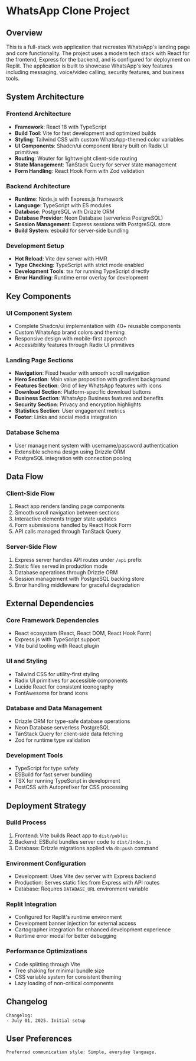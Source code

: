 # WhatsApp Clone Project

## Overview

This is a full-stack web application that recreates WhatsApp's landing page and core functionality. The project uses a modern tech stack with React for the frontend, Express for the backend, and is configured for deployment on Replit. The application is built to showcase WhatsApp's key features including messaging, voice/video calling, security features, and business tools.

## System Architecture

### Frontend Architecture
- **Framework**: React 18 with TypeScript
- **Build Tool**: Vite for fast development and optimized builds
- **Styling**: Tailwind CSS with custom WhatsApp-themed color variables
- **UI Components**: Shadcn/ui component library built on Radix UI primitives
- **Routing**: Wouter for lightweight client-side routing
- **State Management**: TanStack Query for server state management
- **Form Handling**: React Hook Form with Zod validation

### Backend Architecture
- **Runtime**: Node.js with Express.js framework
- **Language**: TypeScript with ES modules
- **Database**: PostgreSQL with Drizzle ORM
- **Database Provider**: Neon Database (serverless PostgreSQL)
- **Session Management**: Express sessions with PostgreSQL store
- **Build System**: esbuild for server-side bundling

### Development Setup
- **Hot Reload**: Vite dev server with HMR
- **Type Checking**: TypeScript with strict mode enabled
- **Development Tools**: tsx for running TypeScript directly
- **Error Handling**: Runtime error overlay for development

## Key Components

### UI Component System
- Complete Shadcn/ui implementation with 40+ reusable components
- Custom WhatsApp brand colors and theming
- Responsive design with mobile-first approach
- Accessibility features through Radix UI primitives

### Landing Page Sections
- **Navigation**: Fixed header with smooth scroll navigation
- **Hero Section**: Main value proposition with gradient background
- **Features Section**: Grid of key WhatsApp features with icons
- **Download Section**: Platform-specific download buttons
- **Business Section**: WhatsApp Business features and benefits
- **Security Section**: Privacy and encryption highlights
- **Statistics Section**: User engagement metrics
- **Footer**: Links and social media integration

### Database Schema
- User management system with username/password authentication
- Extensible schema design using Drizzle ORM
- PostgreSQL integration with connection pooling

## Data Flow

### Client-Side Flow
1. React app renders landing page components
2. Smooth scroll navigation between sections
3. Interactive elements trigger state updates
4. Form submissions handled by React Hook Form
5. API calls managed through TanStack Query

### Server-Side Flow
1. Express server handles API routes under `/api` prefix
2. Static files served in production mode
3. Database operations through Drizzle ORM
4. Session management with PostgreSQL backing store
5. Error handling middleware for graceful degradation

## External Dependencies

### Core Framework Dependencies
- React ecosystem (React, React DOM, React Hook Form)
- Express.js with TypeScript support
- Vite build tooling with React plugin

### UI and Styling
- Tailwind CSS for utility-first styling
- Radix UI primitives for accessible components
- Lucide React for consistent iconography
- FontAwesome for brand icons

### Database and Data Management
- Drizzle ORM for type-safe database operations
- Neon Database serverless PostgreSQL
- TanStack Query for client-side data fetching
- Zod for runtime type validation

### Development Tools
- TypeScript for type safety
- ESBuild for fast server bundling
- TSX for running TypeScript in development
- PostCSS with Autoprefixer for CSS processing

## Deployment Strategy

### Build Process
1. Frontend: Vite builds React app to `dist/public`
2. Backend: ESBuild bundles server code to `dist/index.js`
3. Database: Drizzle migrations applied via `db:push` command

### Environment Configuration
- Development: Uses Vite dev server with Express backend
- Production: Serves static files from Express with API routes
- Database: Requires `DATABASE_URL` environment variable

### Replit Integration
- Configured for Replit's runtime environment
- Development banner injection for external access
- Cartographer integration for enhanced development experience
- Runtime error modal for better debugging

### Performance Optimizations
- Code splitting through Vite
- Tree shaking for minimal bundle size
- CSS variable system for consistent theming
- Lazy loading of non-critical components

## Changelog

```
Changelog:
- July 01, 2025. Initial setup
```

## User Preferences

```
Preferred communication style: Simple, everyday language.
```